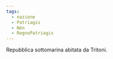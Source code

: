 ```yaml
---
tags:
  - nazione
  - Patriagis
  - Nén
  - RegnoPatriagis
---
```

Repubblica sottomarina abitata da Tritoni.
